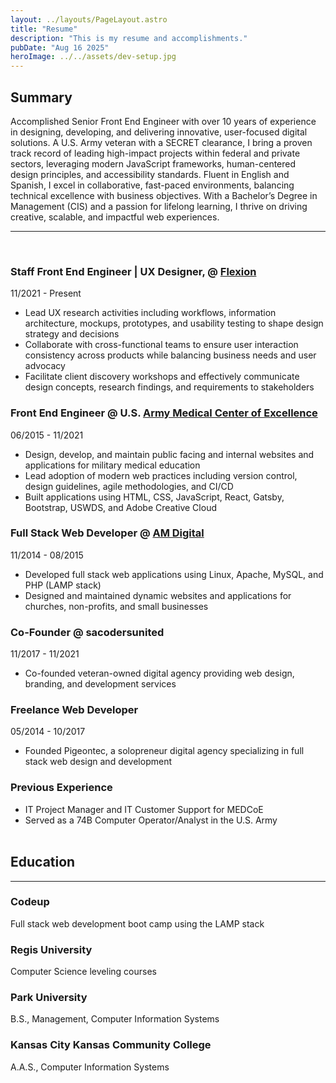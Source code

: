 ```yaml
---
layout: ../layouts/PageLayout.astro
title: "Resume"
description: "This is my resume and accomplishments."
pubDate: "Aug 16 2025"
heroImage: ../../assets/dev-setup.jpg
---
```


## Summary

Accomplished Senior Front End Engineer with over 10 years of experience in designing, developing, and delivering innovative, user-focused digital solutions. A U.S. Army veteran with a SECRET clearance, I bring a proven track record of leading high-impact projects within federal and private sectors, leveraging modern JavaScript frameworks, human-centered design principles, and accessibility standards. Fluent in English and Spanish, I excel in collaborative, fast-paced environments, balancing technical excellence with business objectives. With a Bachelor’s Degree in Management (CIS) and a passion for lifelong learning, I thrive on driving creative, scalable, and impactful web experiences.

---

<br/>

### **Staff Front End Engineer | UX Designer, @ [Flexion](https://flexion.us)**

11/2021 - Present

- Lead UX research activities including workflows, information architecture, mockups, prototypes, and usability testing to shape design strategy and decisions
- Collaborate with cross-functional teams to ensure user interaction consistency across products while balancing business needs and user advocacy
- Facilitate client discovery workshops and effectively communicate design concepts, research findings, and requirements to stakeholders

### **Front End Engineer @ U.S. [ Army Medical Center of Excellence ](https://medcoe.army.mil/)**

06/2015 - 11/2021

- Design, develop, and maintain public facing and internal websites and applications for military medical education
- Lead adoption of modern web practices including version control, design guidelines, agile methodologies, and CI/CD
- Built applications using HTML, CSS, JavaScript, React, Gatsby, Bootstrap, USWDS, and Adobe Creative Cloud

### **Full Stack Web Developer @ [ AM Digital ](https://discoveram.com/)**

11/2014 - 08/2015

- Developed full stack web applications using Linux, Apache, MySQL, and PHP (LAMP stack)
- Designed and maintained dynamic websites and applications for churches, non-profits, and small businesses

### **Co-Founder @ sacodersunited**

11/2017 - 11/2021

- Co-founded veteran-owned digital agency providing web design, branding, and development services

### **Freelance Web Developer**

05/2014 - 10/2017

- Founded Pigeontec, a solopreneur digital agency specializing in full stack web design and development

### Previous Experience

- IT Project Manager and IT Customer Support for MEDCoE
- Served as a 74B Computer Operator/Analyst in the U.S. Army
  <br/>
  <br/>

## Education

---

### Codeup

Full stack web development boot camp using the LAMP stack

### Regis University

Computer Science leveling courses

### Park University

B.S., Management, Computer Information Systems

### Kansas City Kansas Community College

A.A.S., Computer Information Systems
